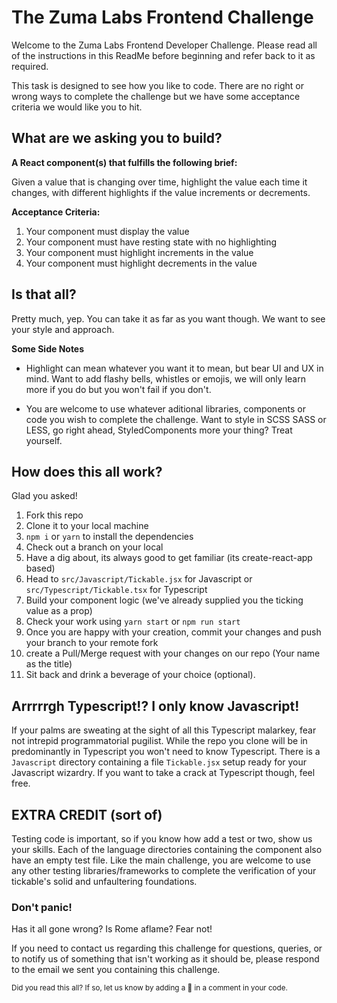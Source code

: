 # The Zuma Labs Frontend Challenge

Welcome to the Zuma Labs Frontend Developer Challenge. Please read all of the instructions in this ReadMe before beginning and refer back to it as required.

This task is designed to see how you like to code. There are no right or wrong ways to complete the challenge but we have some acceptance criteria we would like you to hit. 

## What are we asking you to build? 

**A React component(s) that fulfills the following brief:**

Given a value that is changing over time, highlight the value each time it changes, with different highlights if the value increments or decrements.

**Acceptance Criteria:**

1. Your component must display the value
2. Your component must have resting state with no highlighting
3. Your component must highlight increments in the value
4. Your component must highlight decrements in the value

## Is that all? 

Pretty much, yep. You can take it as far as you want though. We want to see your style and approach. 

**Some Side Notes**

* Highlight can mean whatever you want it to mean, but bear UI and UX in mind.
Want to add flashy bells, whistles or emojis, we will only learn more if you do but you won't fail if you don't. 

* You are welcome to use whatever aditional libraries, components or code you wish to complete the challenge. Want to style in SCSS SASS or LESS, go right ahead, StyledComponents more your thing? Treat yourself. 

## How does this all work? 

Glad you asked! 

1. Fork this repo
2. Clone it to your local machine
3. `npm i` or `yarn` to install the dependencies
4. Check out a branch on your local
5. Have a dig about, its always good to get familiar (its create-react-app based)
6. Head to `src/Javascript/Tickable.jsx` for Javascript or `src/Typescript/Tickable.tsx` for Typescript
7. Build your component logic (we've already supplied you the ticking value as a prop)
8. Check your work using `yarn start` or `npm run start`
9. Once you are happy with your creation, commit your changes and push your branch to your remote fork
10. create a Pull/Merge request with your changes on our repo (Your name as the title)
11. Sit back and drink a beverage of your choice (optional).

## Arrrrrgh Typescript!? I only know Javascript!

If your palms are sweating at the sight of all this Typescript malarkey, fear not intrepid programmatorial pugilist. While the repo you clone will be in predominantly in Typescript you won't need to know Typescript. There is a `Javascript` directory containing a file `Tickable.jsx` setup ready for your Javascript wizardry. If you want to take a crack at Typescript though, feel free. 

## EXTRA CREDIT (sort of)

Testing code is important, so if you know how add a test or two, show us your skills. Each of the language directories containing the component also have an empty test file. Like the main challenge, you are welcome to use any other testing libraries/frameworks to complete the verification of your tickable's solid and unfaultering foundations. 

### Don't panic!
Has it all gone wrong? Is Rome aflame? Fear not!

If you need to contact us regarding this challenge for questions, queries, or to notify us of something that isn't working as it should be, please respond to the email we sent you containing this challenge. 

<sub>Did you read this all? If so, let us know by adding a 🐸 in a comment in your code.</sub>

